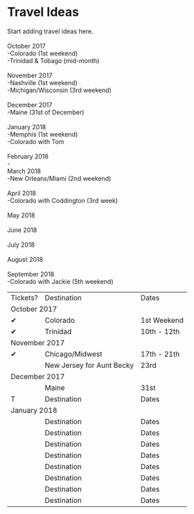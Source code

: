 # Travel Ideas



Start adding travel ideas here.<br /> <br />October 2017<br /> -Colorado (1st weekend)<br /> -Trinidad & Tobago (mid-month)<br /> <br />November 2017<br /> -Nashville (1st weekend)<br /> -Michigan/Wisconsin (3rd weekend)<br /> <br />December 2017 <br /> -Maine (31st of December)<br /> <br />January 2018<br /> -Memphis (1st weekend)<br /> -Colorado with Tom<br /> <br />February 2018 <br /> - <br />March 2018<br /> -New Orleans/Miami (2nd weekend)<br /> <br />April 2018<br /> -Colorado with Coddington (3rd week) <br /><br />May 2018<br /> <br />June 2018<br /> <br />July 2018<br /> <br />August 2018<br /> <br />September 2018<br /> -Colorado with Jackie (5th weekend)

<table>
  <tr><td>Tickets?</td><td>Destination</td><td>Dates</td></tr>
  <tr><td colspan = '3'>October 2017</td></tr>
  <tr><td>&#10004;</td><td>Colorado</td><td>1st Weekend</td></tr>
  <tr><td>&#10004;</td><td>Trinidad</td><td>10th - 12th</td></tr>
  <tr><td colspan = '3'>November 2017</td></tr>
  <tr><td>&#10004;</td><td>Chicago/Midwest</td><td>17th - 21th</td></tr>
  <tr><td></td><td>New Jersey for Aunt Becky</td><td>23rd</td></tr>
  <tr><td colspan = '3'>December 2017</td></tr>
  <tr><td></td><td>Maine</td><td>31st</td></tr>
  <tr><td>T</td><td>Destination</td><td>Dates</td></tr>
  <tr><td colspan = '3'>January 2018</td></tr>
  <tr><td></td><td>Destination</td><td>Dates</td></tr>
  <tr><td></td><td>Destination</td><td>Dates</td></tr>
  <tr><td></td><td>Destination</td><td>Dates</td></tr>
  <tr><td></td><td>Destination</td><td>Dates</td></tr>
  <tr><td></td><td>Destination</td><td>Dates</td></tr>
  <tr><td></td><td>Destination</td><td>Dates</td></tr>
  <tr><td></td><td>Destination</td><td>Dates</td></tr>
  <tr><td></td><td>Destination</td><td>Dates</td></tr>
</table>
